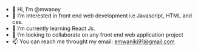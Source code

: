 - 👋 Hi, I’m @mwaney
- 👀 I’m interested in front end web development i.e Javascript, HTML and css.
- 🌱 I’m currently learning React Js.
- 💞️ I’m looking to collaborate on any front end web application project
- 📫 You can reach me throught my email: emwaniki91@gmail.com

<!---
mwaney/mwaney is a ✨ special ✨ repository because its `README.md` (this file) appears on your GitHub profile.
You can click the Preview link to take a look at your changes.
--->
